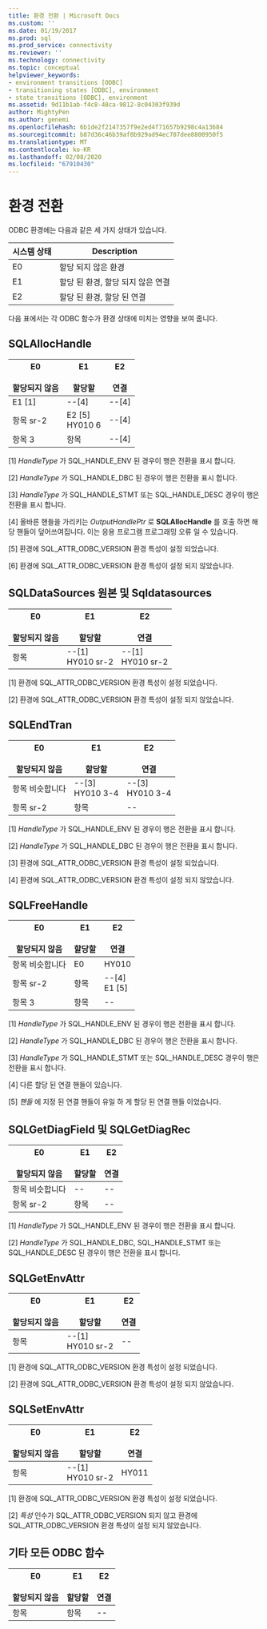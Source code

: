 ```yaml
---
title: 환경 전환 | Microsoft Docs
ms.custom: ''
ms.date: 01/19/2017
ms.prod: sql
ms.prod_service: connectivity
ms.reviewer: ''
ms.technology: connectivity
ms.topic: conceptual
helpviewer_keywords:
- environment transitions [ODBC]
- transitioning states [ODBC], environment
- state transitions [ODBC], environment
ms.assetid: 9d11b1ab-f4c8-48ca-9812-8c04303f939d
author: MightyPen
ms.author: genemi
ms.openlocfilehash: 6b1de2f2147357f9e2ed4f71657b9298c4a13684
ms.sourcegitcommit: b87d36c46b39af8b929ad94ec707dee8800950f5
ms.translationtype: MT
ms.contentlocale: ko-KR
ms.lasthandoff: 02/08/2020
ms.locfileid: "67910430"
---
```

# <a name="environment-transitions"></a>환경 전환
ODBC 환경에는 다음과 같은 세 가지 상태가 있습니다.  
  
|시스템 상태|Description|  
|-----------|-----------------|  
|E0|할당 되지 않은 환경|  
|E1|할당 된 환경, 할당 되지 않은 연결|  
|E2|할당 된 환경, 할당 된 연결|  
  
 다음 표에서는 각 ODBC 함수가 환경 상태에 미치는 영향을 보여 줍니다.  
  
## <a name="sqlallochandle"></a>SQLAllocHandle  
  
|E0<br /><br /> 할당되지 않음|E1<br /><br /> 할당할|E2<br /><br /> 연결|  
|------------------------|----------------------|-----------------------|  
|E1 [1]|--[4]|--[4]|  
|항목 sr-2|E2 [5]<br />HY010 6|--[4]|  
|항목 3|항목|--[4]|  
  
 [1] *HandleType* 가 SQL_HANDLE_ENV 된 경우이 행은 전환을 표시 합니다.  
  
 [2] *HandleType* 가 SQL_HANDLE_DBC 된 경우이 행은 전환을 표시 합니다.  
  
 [3] *HandleType* 가 SQL_HANDLE_STMT 또는 SQL_HANDLE_DESC 경우이 행은 전환을 표시 합니다.  
  
 [4] 올바른 핸들을 가리키는 *OutputHandlePtr* 로 **SQLAllocHandle** 를 호출 하면 해당 핸들이 덮어쓰여집니다. 이는 응용 프로그램 프로그래밍 오류 일 수 있습니다.  
  
 [5] 환경에 SQL_ATTR_ODBC_VERSION 환경 특성이 설정 되었습니다.  
  
 [6] 환경에 SQL_ATTR_ODBC_VERSION 환경 특성이 설정 되지 않았습니다.  
  
## <a name="sqldatasources-and-sqldrivers"></a>SQLDataSources 원본 및 Sqldatasources  
  
|E0<br /><br /> 할당되지 않음|E1<br /><br /> 할당할|E2<br /><br /> 연결|  
|------------------------|----------------------|-----------------------|  
|항목|--[1]<br />HY010 sr-2|--[1]<br />HY010 sr-2|  
  
 [1] 환경에 SQL_ATTR_ODBC_VERSION 환경 특성이 설정 되었습니다.  
  
 [2] 환경에 SQL_ATTR_ODBC_VERSION 환경 특성이 설정 되지 않았습니다.  
  
## <a name="sqlendtran"></a>SQLEndTran  
  
|E0<br /><br /> 할당되지 않음|E1<br /><br /> 할당할|E2<br /><br /> 연결|  
|------------------------|----------------------|-----------------------|  
|항목 비슷합니다|--[3]<br />HY010 3-4|--[3]<br />HY010 3-4|  
|항목 sr-2|항목|--|  
  
 [1] *HandleType* 가 SQL_HANDLE_ENV 된 경우이 행은 전환을 표시 합니다.  
  
 [2] *HandleType* 가 SQL_HANDLE_DBC 된 경우이 행은 전환을 표시 합니다.  
  
 [3] 환경에 SQL_ATTR_ODBC_VERSION 환경 특성이 설정 되었습니다.  
  
 [4] 환경에 SQL_ATTR_ODBC_VERSION 환경 특성이 설정 되지 않았습니다.  
  
## <a name="sqlfreehandle"></a>SQLFreeHandle  
  
|E0<br /><br /> 할당되지 않음|E1<br /><br /> 할당할|E2<br /><br /> 연결|  
|------------------------|----------------------|-----------------------|  
|항목 비슷합니다|E0|HY010|  
|항목 sr-2|항목|--[4]<br />E1 [5]|  
|항목 3|항목|--|  
  
 [1] *HandleType* 가 SQL_HANDLE_ENV 된 경우이 행은 전환을 표시 합니다.  
  
 [2] *HandleType* 가 SQL_HANDLE_DBC 된 경우이 행은 전환을 표시 합니다.  
  
 [3] *HandleType* 가 SQL_HANDLE_STMT 또는 SQL_HANDLE_DESC 경우이 행은 전환을 표시 합니다.  
  
 [4] 다른 할당 된 연결 핸들이 있습니다.  
  
 [5] *핸들* 에 지정 된 연결 핸들이 유일 하 게 할당 된 연결 핸들 이었습니다.  
  
## <a name="sqlgetdiagfield-and-sqlgetdiagrec"></a>SQLGetDiagField 및 SQLGetDiagRec  
  
|E0<br /><br /> 할당되지 않음|E1<br /><br /> 할당할|E2<br /><br /> 연결|  
|------------------------|----------------------|-----------------------|  
|항목 비슷합니다|--|--|  
|항목 sr-2|항목|--|  
  
 [1] *HandleType* 가 SQL_HANDLE_ENV 된 경우이 행은 전환을 표시 합니다.  
  
 [2] *HandleType* 가 SQL_HANDLE_DBC, SQL_HANDLE_STMT 또는 SQL_HANDLE_DESC 된 경우이 행은 전환을 표시 합니다.  
  
## <a name="sqlgetenvattr"></a>SQLGetEnvAttr  
  
|E0<br /><br /> 할당되지 않음|E1<br /><br /> 할당할|E2<br /><br /> 연결|  
|------------------------|----------------------|-----------------------|  
|항목|--[1]<br />HY010 sr-2|--|  
  
 [1] 환경에 SQL_ATTR_ODBC_VERSION 환경 특성이 설정 되었습니다.  
  
 [2] 환경에 SQL_ATTR_ODBC_VERSION 환경 특성이 설정 되지 않았습니다.  
  
## <a name="sqlsetenvattr"></a>SQLSetEnvAttr  
  
|E0<br /><br /> 할당되지 않음|E1<br /><br /> 할당할|E2<br /><br /> 연결|  
|------------------------|----------------------|-----------------------|  
|항목|--[1]<br />HY010 sr-2|HY011|  
  
 [1] 환경에 SQL_ATTR_ODBC_VERSION 환경 특성이 설정 되었습니다.  
  
 [2] *특성* 인수가 SQL_ATTR_ODBC_VERSION 되지 않고 환경에 SQL_ATTR_ODBC_VERSION 환경 특성이 설정 되지 않았습니다.  
  
## <a name="all-other-odbc-functions"></a>기타 모든 ODBC 함수  
  
|E0<br /><br /> 할당되지 않음|E1<br /><br /> 할당할|E2<br /><br /> 연결|  
|------------------------|----------------------|-----------------------|  
|항목|항목|--|
